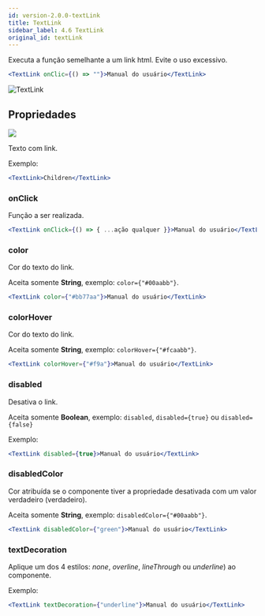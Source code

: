 ```yaml
---
id: version-2.0.0-textLink
title: TextLink
sidebar_label: 4.6 TextLink
original_id: textLink
---
```


Executa a função semelhante a um link html. Evite o uso excessivo.



```jsx harmony
<TextLink onClic={() => ""}>Manual do usuário</TextLink>
```
![TextLink](assets/old_versions/textLink.png)

## Propriedades 
![](assets/badge_required.svg)<br>

Texto com link. 

Exemplo:
```jsx harmony
<TextLink>Children</TextLink>
```

### onClick

Função a ser realizada. 

```jsx harmony
<TextLink onClick={() => { ...ação qualquer }}>Manual do usuário</TextLink>
```

### color

Cor do texto do link.<br>

Aceita somente **String**, exemplo: ```color={"#00aabb"}```.

```jsx harmony
<TextLink color={"#bb77aa"}>Manual do usuário</TextLink>
```

### colorHover

Cor do texto do link.<br>

Aceita somente **String**, exemplo: ```colorHover={"#fcaabb"}```.

```jsx harmony
<TextLink colorHover={"#f9a"}>Manual do usuário</TextLink>
```

### disabled

Desativa o link.<br>

Aceita somente **Boolean**, exemplo: ```disabled```, ```disabled={true}``` ou ```disabled={false}```

Exemplo:
```jsx
<TextLink disabled={true}>Manual do usuário</TextLink>
```
 
### disabledColor

Cor atribuída se o componente tiver a propriedade desativada com um valor verdadeiro (verdadeiro). 

Aceita somente **String**, exemplo: ```disabledColor={"#00aabb"}```.

```jsx harmony
<TextLink disabledColor={"green"}>Manual do usuário</TextLink>
```

### textDecoration

Aplique um dos 4 estilos: *none*, *overline*, *lineThrough* ou *underline*) ao componente. 

Exemplo:
```jsx harmony
<TextLink textDecoration={"underline"}>Manual do usuário</TextLink>
```
